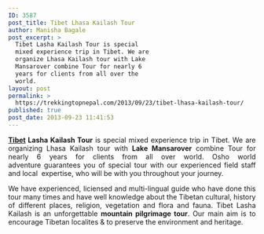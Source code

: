 ```yaml
---
ID: 3587
post_title: Tibet Lhasa Kailash Tour
author: Manisha Bagale
post_excerpt: >
  Tibet Lasha Kailash Tour is special
  mixed experience trip in Tibet. We are
  organize Lhasa Kailash tour with Lake
  Mansarover combine Tour for nearly 6
  years for clients from all over the
  world.
layout: post
permalink: >
  https://trekkingtopnepal.com/2013/09/23/tibet-lhasa-kailash-tour/
published: true
post_date: 2013-09-23 11:41:53
---
```

<p style="text-align: justify;"><strong><a href="http://oshoadventure.com/destination/tibet/">Tibet</a> Lasha Kailash Tour</strong> is special mixed experience trip in Tibet. We are organizing Lhasa Kailash tour with <strong>Lake Mansarover</strong> combine Tour for nearly 6 years for clients from all over world. Osho world adventure guarantees you of special tour with our experienced field staff and local  expertise, who will be with you throughout your journey.</p>
<p style="text-align: justify;">We have experienced, liciensed and multi-lingual guide who have done this tour many times and have well knowledge about the Tibetan cultural, history of different places, religion, vegetation and flora and fauna. Tibet Lasha Kailash is an unforgettable <strong>mountain pilgrimage tour</strong>. Our main aim is to encourage Tibetan localites &amp; to preserve the environment and heritage.</p>